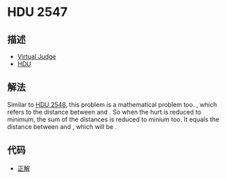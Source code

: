 # HDU 2547

## 描述

- [Virtual Judge](https://vjudge.net/problem/HDU-2547)
- [HDU](http://acm.hdu.edu.cn/showproblem.php?pid=2547)

## 解法

Similar to <a href="/codes/?oj=HDU&pid=2548">HDU 2548</a>, this problem is a mathematical problem too. <data value="o{f}o{(}v{x}o{,}v{y}o{,}v{m}o{,}v{n}o{)}o{=}o{&radic;}t{v{x}p{2}o{+}v{y}p{2}o{+}v{m}p{2}o{+}v{n}p{2}o{-}c{2}o{}v{m}o{}v{x}o{-}c{2}o{}v{n}o{}v{y}}o{=}o{&radic;}t{o{(}v{x}o{-}v{m}o{)}p{2}o{+}o{(}v{y}o{-}v{n}o{)}p{2}}"></data>, which refers to the distance between <data value="o{(}v{x}o{,}v{y}o{)}"></data> and <data value="o{(}v{m}o{,}v{n}o{)}"></data>. So when the hurt is reduced to minimum, the sum of the distances is reduced to minium too. It equals the distance between <data value="o{(}v{a}o{,}v{b}o{)}"></data> and <data value="o{(}v{c}o{,}v{d}o{)}"></data>, which will be <data value="o{&radic;}t{o{(}v{a}o{-}v{c}o{)}p{2}o{+}o{(}v{b}o{-}v{d}o{)}p{2}}"></data>. 

## 代码

- [正解](HDU.2547.0.cpp)
